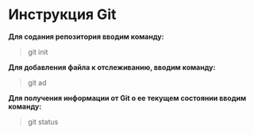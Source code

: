 # Инструкция Git

**Для содания репозитория вводим команду:** 

> git init

**Для добавления файла к отслеживанию, вводим команду:**

> git ad
 
**Для получения информации от Git о ее текущем состоянии вводим команду:**

> git status

